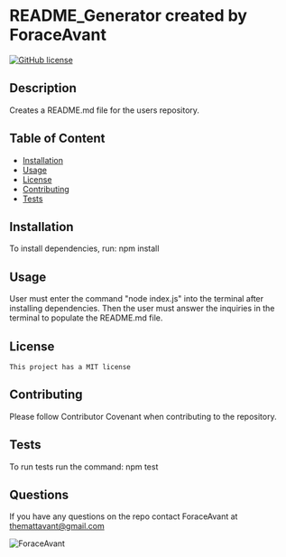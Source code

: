 
# README_Generator created by ForaceAvant
[![GitHub license](https://img.shields.io/badge/license-MIT-blue.svg)](https://github.come/ForaceAvant/README_Generator)

## Description

Creates a README.md file for the users repository.

## Table of Content

* [Installation](#installation)
* [Usage](#usage)
* [License](#license)
* [Contributing](#contributing)
* [Tests](#tests)

## Installation

To install dependencies, run: npm install

## Usage

User must enter the command "node index.js" into the terminal after installing dependencies. Then the user must answer the inquiries in the terminal to populate the README.md file.

## License
    
    This project has a MIT license

## Contributing

Please follow Contributor Covenant when contributing to the repository.

## Tests

To run tests run the command: npm test

## Questions

If you have any questions on the repo contact ForaceAvant at themattavant@gmail.com


![ForaceAvant](https://avatars2.githubusercontent.com/u/59487000?v=4)